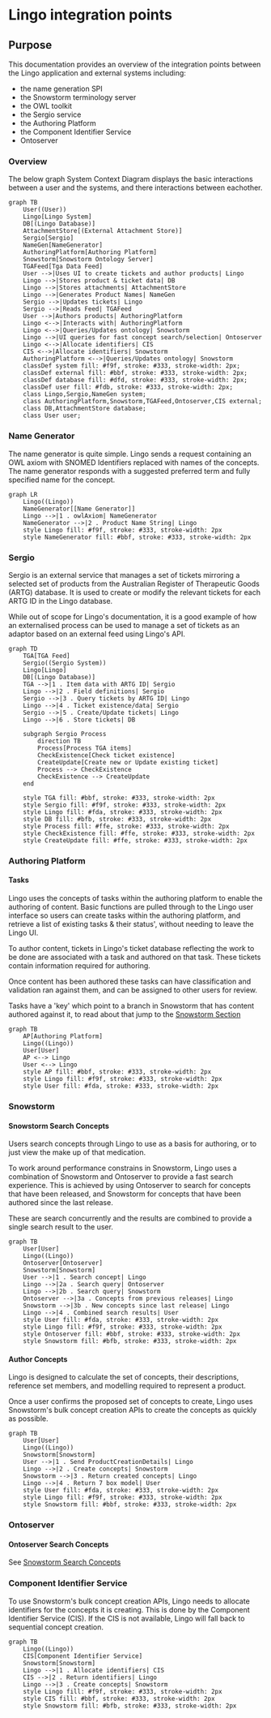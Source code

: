 # Lingo integration points

## Purpose

This documentation provides an overview of the integration points between the Lingo application and
external systems including:

- the name generation SPI
- the Snowstorm terminology server
- the OWL toolkit
- the Sergio service
- the Authoring Platform
- the Component Identifier Service
- Ontoserver

### Overview

The below graph System Context Diagram displays the basic interactions between a user and the
systems, and there interactions between eachother.

<!-- @formatter:off -->
```mermaid
graph TB
    User((User))
    Lingo[Lingo System]
    DB[(Lingo Database)]
    AttachmentStore[(External Attachment Store)]
    Sergio[Sergio]
    NameGen[NameGenerator]
    AuthoringPlatform[Authoring Platform]
    Snowstorm[Snowstorm Ontology Server]
    TGAFeed[Tga Data Feed]
    User -->|Uses UI to create tickets and author products| Lingo
    Lingo -->|Stores product & ticket data| DB
    Lingo -->|Stores attachments| AttachmentStore
    Lingo -->|Generates Product Names| NameGen
    Sergio -->|Updates tickets| Lingo
    Sergio -->|Reads Feed| TGAFeed
    User -->|Authors products| AuthoringPlatform
    Lingo <-->|Interacts with| AuthoringPlatform
    Lingo <-->|Queries/Updates ontology| Snowstorm
    Lingo -->|UI queries for fast concept search/selection| Ontoserver
    Lingo <-->|Allocate identifiers| CIS
    CIS <-->|Allocate identifiers| Snowstorm
    AuthoringPlatform <-->|Queries/Updates ontology| Snowstorm
    classDef system fill: #f9f, stroke: #333, stroke-width: 2px;
    classDef external fill: #bbf, stroke: #333, stroke-width: 2px;
    classDef database fill: #dfd, stroke: #333, stroke-width: 2px;
    classDef user fill: #fdb, stroke: #333, stroke-width: 2px;
    class Lingo,Sergio,NameGen system;
    class AuthoringPlatform,Snowstorm,TGAFeed,Ontoserver,CIS external;
    class DB,AttachmentStore database;
    class User user;
```
<!-- @formatter:on -->

### Name Generator

The name generator is quite simple. Lingo sends a request containing an OWL axiom with SNOMED
Identifiers replaced with names of the concepts. The name generator responds with a suggested
preferred term and fully specified name for the concept.

```mermaid
graph LR
    Lingo((Lingo))
    NameGenerator[[Name Generator]]
    Lingo -->|1 . owlAxiom| NameGenerator
    NameGenerator -->|2 . Product Name String| Lingo
    style Lingo fill: #f9f, stroke: #333, stroke-width: 2px
    style NameGenerator fill: #bbf, stroke: #333, stroke-width: 2px
```

### Sergio

Sergio is an external service that manages a set of tickets mirroring a selected set of products
from
the Australian Register of Therapeutic Goods (ARTG) database. It is used to create or modify the
relevant tickets for each ARTG ID in the Lingo database.

While out of scope for Lingo's documentation, it is a good example of how an externalised process
can be used to manage a set of tickets as an adaptor based on an external feed using Lingo's API.

```mermaid
graph TD
    TGA[TGA Feed]
    Sergio((Sergio System))
    Lingo[Lingo]
    DB[(Lingo Database)]
    TGA -->|1 . Item data with ARTG ID| Sergio
    Lingo -->|2 . Field definitions| Sergio
    Sergio -->|3 . Query tickets by ARTG ID| Lingo
    Lingo -->|4 . Ticket existence/data| Sergio
    Sergio -->|5 . Create/Update tickets| Lingo
    Lingo -->|6 . Store tickets| DB

    subgraph Sergio Process
        direction TB
        Process[Process TGA items]
        CheckExistence[Check ticket existence]
        CreateUpdate[Create new or Update existing ticket]
        Process --> CheckExistence
        CheckExistence --> CreateUpdate
    end

    style TGA fill: #bbf, stroke: #333, stroke-width: 2px
    style Sergio fill: #f9f, stroke: #333, stroke-width: 2px
    style Lingo fill: #fda, stroke: #333, stroke-width: 2px
    style DB fill: #bfb, stroke: #333, stroke-width: 2px
    style Process fill: #ffe, stroke: #333, stroke-width: 2px
    style CheckExistence fill: #ffe, stroke: #333, stroke-width: 2px
    style CreateUpdate fill: #ffe, stroke: #333, stroke-width: 2px
```

### Authoring Platform

#### Tasks

Lingo uses the concepts of tasks within the authoring platform to enable the authoring of content.
Basic functions are pulled through to the Lingo user interface so users can create tasks within the
authoring platform, and retrieve a list of existing tasks & their status', without needing to leave
the Lingo UI.

To author content, tickets in Lingo's ticket database reflecting the work to be done are associated
with a task and authored on that task. These tickets contain information required for authoring.

Once content has been authored these tasks can have classification and validation ran against them,
and can be assigned to other users for review.

Tasks have a 'key' which point to a branch in Snowstorm that has content authored against it,
to read about that jump to the [Snowstorm Section](#snowstorm)

```mermaid
graph TB
    AP[Authoring Platform]
    Lingo((Lingo))
    User[User]
    AP <--> Lingo
    User <--> Lingo
    style AP fill: #bbf, stroke: #333, stroke-width: 2px
    style Lingo fill: #f9f, stroke: #333, stroke-width: 2px
    style User fill: #fda, stroke: #333, stroke-width: 2px
```

### Snowstorm

#### Snowstorm Search Concepts

Users search concepts through Lingo to use as a basis for authoring, or to just view the make up of
that medication.

To work around performance constrains in Snowstorm, Lingo uses a combination of Snowstorm and
Ontoserver to provide a fast search experience. This is achieved by using Ontoserver to search for
concepts that have been released, and Snowstorm for concepts that have been authored since the last
release.

These are search concurrently and the results are combined to provide a single search result to the
user.

```mermaid
graph TB
    User[User]
    Lingo((Lingo))
    Ontoserver[Ontoserver]
    Snowstorm[Snowstorm]
    User -->|1 . Search concept| Lingo
    Lingo -->|2a . Search query| Ontoserver
    Lingo -->|2b . Search query| Snowstorm
    Ontoserver -->|3a . Concepts from previous releases| Lingo
    Snowstorm -->|3b . New concepts since last release| Lingo
    Lingo -->|4 . Combined search results| User
    style User fill: #fda, stroke: #333, stroke-width: 2px
    style Lingo fill: #f9f, stroke: #333, stroke-width: 2px
    style Ontoserver fill: #bbf, stroke: #333, stroke-width: 2px
    style Snowstorm fill: #bfb, stroke: #333, stroke-width: 2px
```

#### Author Concepts

Lingo is designed to calculate the set of concepts, their descriptions, reference set members, and
modelling required to represent a product.

Once a user confirms the proposed set of concepts to create, Lingo uses Snowstorm's bulk concept
creation APIs to create the concepts as quickly as possible.

```mermaid
graph TB
    User[User]
    Lingo((Lingo))
    Snowstorm[Snowstorm]
    User -->|1 . Send ProductCreationDetails| Lingo
    Lingo -->|2 . Create concepts| Snowstorm
    Snowstorm -->|3 . Return created concepts| Lingo
    Lingo -->|4 . Return 7 box model| User
    style User fill: #fda, stroke: #333, stroke-width: 2px
    style Lingo fill: #f9f, stroke: #333, stroke-width: 2px
    style Snowstorm fill: #bbf, stroke: #333, stroke-width: 2px
```

### Ontoserver

#### Ontoserver Search Concepts

See [Snowstorm Search Concepts](#snowstorm-search-concepts)

### Component Identifier Service

To use Snowstorm's bulk concept creation APIs, Lingo needs to allocate identifiers for the concepts
it is creating. This is done by the Component Identifier Service (CIS). If the CIS is not available,
Lingo will fall back to sequential concept creation.

```mermaid
graph TB
    Lingo((Lingo))
    CIS[Component Identifier Service]
    Snowstorm[Snowstorm]
    Lingo -->|1 . Allocate identifiers| CIS
    CIS -->|2 . Return identifiers| Lingo
    Lingo -->|3 . Create concepts| Snowstorm
    style Lingo fill: #f9f, stroke: #333, stroke-width: 2px
    style CIS fill: #bbf, stroke: #333, stroke-width: 2px
    style Snowstorm fill: #bfb, stroke: #333, stroke-width: 2px
```
